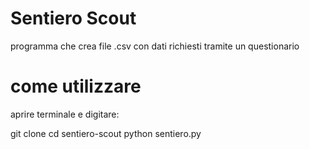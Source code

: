 # Sentiero Scout
programma che crea file .csv con dati richiesti 
tramite un questionario 

# come utilizzare
aprire terminale e digitare:

git clone 
cd sentiero-scout
python sentiero.py
